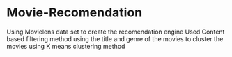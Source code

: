 # Movie-Recomendation

Using Movielens data set to create the recomendation engine
Used Content based filtering method using the title and genre of the movies to cluster the movies using K means clustering method
